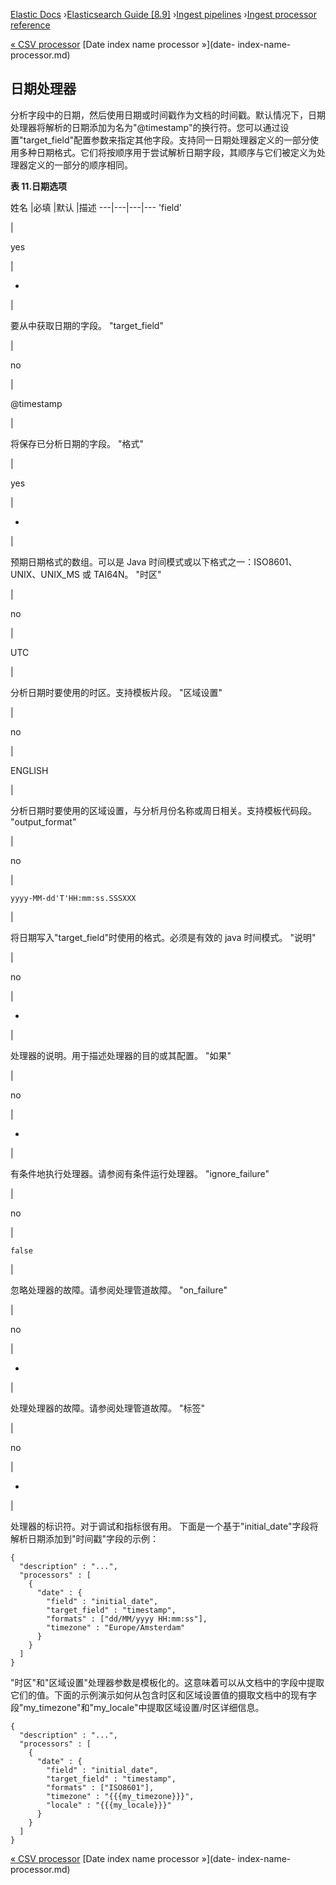 

[Elastic Docs](/guide/) ›[Elasticsearch Guide [8.9]](index.md) ›[Ingest
pipelines](ingest.md) ›[Ingest processor reference](processors.md)

[« CSV processor](csv-processor.md) [Date index name processor »](date-
index-name-processor.md)

## 日期处理器

分析字段中的日期，然后使用日期或时间戳作为文档的时间戳。默认情况下，日期处理器将解析的日期添加为名为"@timestamp"的换行符。您可以通过设置"target_field"配置参数来指定其他字段。支持同一日期处理器定义的一部分使用多种日期格式。它们将按顺序用于尝试解析日期字段，其顺序与它们被定义为处理器定义的一部分的顺序相同。

**表 11.日期选项**

姓名 |必填 |默认 |描述 ---|---|---|--- 'field'

|

yes

|

-

|

要从中获取日期的字段。   "target_field"

|

no

|

@timestamp

|

将保存已分析日期的字段。   "格式"

|

yes

|

-

|

预期日期格式的数组。可以是 Java 时间模式或以下格式之一：ISO8601、UNIX、UNIX_MS 或 TAI64N。   "时区"

|

no

|

UTC

|

分析日期时要使用的时区。支持模板片段。   "区域设置"

|

no

|

ENGLISH

|

分析日期时要使用的区域设置，与分析月份名称或周日相关。支持模板代码段。   "output_format"

|

no

|

`yyyy-MM-dd'T'HH:mm:ss.SSSXXX`

|

将日期写入"target_field"时使用的格式。必须是有效的 java 时间模式。   "说明"

|

no

|

-

|

处理器的说明。用于描述处理器的目的或其配置。   "如果"

|

no

|

-

|

有条件地执行处理器。请参阅有条件运行处理器。   "ignore_failure"

|

no

|

`false`

|

忽略处理器的故障。请参阅处理管道故障。   "on_failure"

|

no

|

-

|

处理处理器的故障。请参阅处理管道故障。   "标签"

|

no

|

-

|

处理器的标识符。对于调试和指标很有用。   下面是一个基于"initial_date"字段将解析日期添加到"时间戳"字段的示例：

    
    
    {
      "description" : "...",
      "processors" : [
        {
          "date" : {
            "field" : "initial_date",
            "target_field" : "timestamp",
            "formats" : ["dd/MM/yyyy HH:mm:ss"],
            "timezone" : "Europe/Amsterdam"
          }
        }
      ]
    }

"时区"和"区域设置"处理器参数是模板化的。这意味着可以从文档中的字段中提取它们的值。下面的示例演示如何从包含时区和区域设置值的摄取文档中的现有字段"my_timezone"和"my_locale"中提取区域设置/时区详细信息。

    
    
    {
      "description" : "...",
      "processors" : [
        {
          "date" : {
            "field" : "initial_date",
            "target_field" : "timestamp",
            "formats" : ["ISO8601"],
            "timezone" : "{{{my_timezone}}}",
            "locale" : "{{{my_locale}}}"
          }
        }
      ]
    }

[« CSV processor](csv-processor.md) [Date index name processor »](date-
index-name-processor.md)
